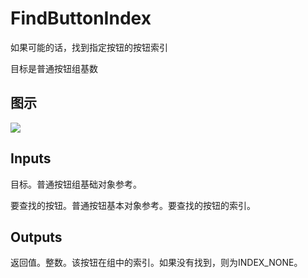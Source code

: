 # FindButtonIndex

如果可能的话，找到指定按钮的按钮索引

目标是普通按钮组基数

## 图示

![]($-20221218-18102555.png)

## Inputs

目标。普通按钮组基础对象参考。

要查找的按钮。普通按钮基本对象参考。要查找的按钮的索引。 

## Outputs

返回值。整数。该按钮在组中的索引。如果没有找到，则为INDEX_NONE。
